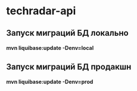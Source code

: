 # techradar-api

## Запуск миграций БД локально
#### mvn liquibase:update -Denv=local 
## Запуск миграций БД продакшн
#### mvn liquibase:update -Denv=prod 